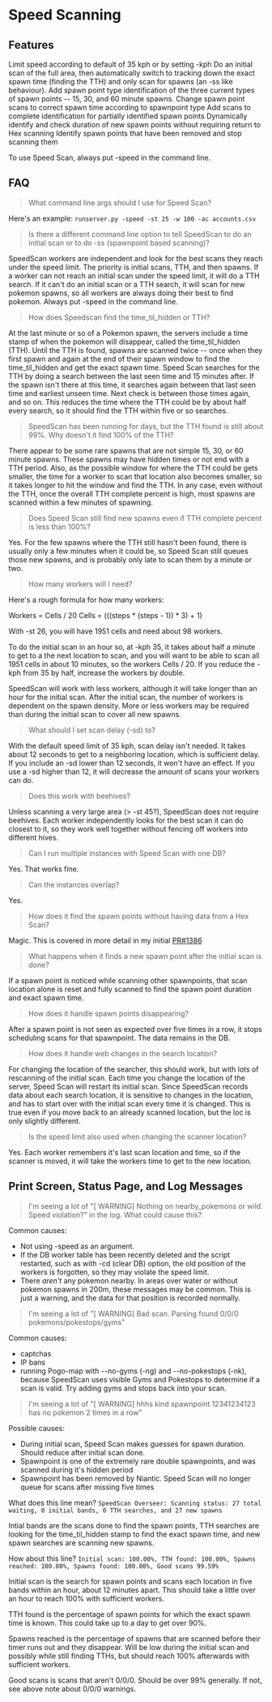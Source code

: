 # Speed Scanning

## Features

Limit speed according to default of 35 kph or by setting -kph
Do an initial scan of the full area, then automatically switch to tracking down the exact spawn time (finding the TTH) and only scan for spawns (an -ss like behaviour).
Add spawn point type identification of the three current types of spawn points -- 15, 30, and 60 minute spawns.
Change spawn point scans to correct spawn time according to spawnpoint type
Add scans to complete identification for partially identified spawn points
Dynamically identify and check duration of new spawn points without requiring return to Hex scanning
Identify spawn points that have been removed and stop scanning them

To use Speed Scan, always put -speed in the command line.

## FAQ

> What command line args should I use for Speed Scan?

Here's an example: `runserver.py -speed -st 25 -w 100 -ac accounts.csv`

> Is there a different command line option to tell SpeedScan to do an initial scan or to do -ss (spawnpoint based scanning)?

SpeedScan workers are independent and look for the best scans they reach under the speed limit. The priority is initial scans, TTH, and then spawns. If a worker can not reach an initial scan under the speed limit, it will do a TTH search. If it can't do an initial scan or a TTH search, it will scan for new pokemon spawns, so all workers are always doing their best to find pokemon. Always put -speed in the command line.

> How does Speedscan find the time_til_hidden or TTH?

At the last minute or so of a Pokemon spawn, the servers include a time stamp of when the pokemon will disappear, called the time_til_hidden (TTH). Until the TTH is found, spawns are scanned twice -- once when they first spawn and again at the end of their spawn window to find the time_til_hidden and get the exact spawn time. Speed Scan searches for the TTH by doing a search between the last seen time and 15 minutes after. If the spawn isn't there at this time, it searches again between that last seen time and earliest unseen time. Next check is between those times again, and so on. This reduces the time where the TTH could be by about half every search, so it should find the TTH within five or so searches.

> SpeedScan has been running for days, but the TTH found is still about 99%. Why doesn't it find 100% of the TTH?

There appear to be some rare spawns that are not simple 15, 30, or 60 minute spawns. These spawns may have hidden times or not end with a TTH period. Also, as the possible window for where the TTH could be gets smaller, the time for a worker to scan that location also becomes smaller, so it takes longer to hit the window and find the TTH. In any case, even without the TTH, once the overall TTH complete percent is high, most spawns are scanned within a few minutes of spawning.

> Does Speed Scan still find new spawns even if TTH complete percent is less than 100%?

Yes. For the few spawns where the TTH still hasn't been found, there is usually only a few minutes when it could be, so Speed Scan still queues those new spawns, and is probably only late to scan them by a minute or two.

>How many workers will I need?

Here's a rough formula for how many workers:

Workers = Cells / 20
Cells = (((steps * (steps - 1)) * 3) + 1)

With -st 26, you will have 1951 cells and need about 98 workers.

To do the initial scan in an hour so, at -kph 35, it takes about half a minute to get to a the next location to scan, and you will want to be able to scan all 1951 cells in about 10 minutes, so the workers Cells / 20. If you reduce the -kph from 35 by half, increase the workers by double.

SpeedScan will work with less workers, although it will take longer than an hour for the initial scan. After the initial scan, the number of workers is dependent on the spawn density. More or less workers may be required than during the initial scan to cover all new spawns.

> What should I set scan delay (-sd) to?

With the default speed limit of 35 kph, scan delay isn't needed. It takes about 12 seconds to get to a neighboring location, which is sufficient delay. If you include an -sd lower than 12 seconds, it won't have an effect. If you use a -sd higher than 12, it will decrease the amount of scans your workers can do.

> Does this work with beehives?

Unless scanning a very large area (> -st 45?), SpeedScan does not require beehives. Each worker independently looks for the best scan it can do closest to it, so they work well together without fencing off workers into different hives.

> Can I run multiple instances with Speed Scan with one DB?

Yes. That works fine.

> Can the instances overlap?

Yes.

> How does it find the spawn points without having data from a Hex Scan?

Magic. This is covered in more detail in my initial [PR#1386](https://github.com/PokemonGoMap/PokemonGo-Map/pull/1386)

> What happens when it finds a new spawn point after the initial scan is done?

If a spawn point is noticed while scanning other spawnpoints, that scan location alone is reset and fully scanned to find the spawn point duration and exact spawn time.

> How does it handle spawn points disappearing?

After a spawn point is not seen as expected over five times in a row, it stops scheduling scans for that spawnpoint. The data remains in the DB.

> How does it handle web changes in the search location?

For changing the location of the searcher, this should work, but with lots of rescanning of the initial scan. Each time you change the location of the server, Speed Scan will restart its initial scan. Since SpeedScan records data about each search location, it is sensitive to changes in the location, and has to start over with the initial scan every time it is changed. This is true even if you move back to an already scanned location, but the loc is only slightly different.

> Is the speed limit also used when changing the scanner location?

Yes. Each worker remembers it's last scan location and time, so if the scanner is moved, it will take the workers  time to get to the new location.

## Print Screen, Status Page, and Log Messages

> I'm seeing a lot of "[ WARNING] Nothing on nearby_pokemons or wild. Speed violation?" in the log. What could cause this?

Common causes:
* Not using -speed as an argument.
* If the DB worker table has been recently deleted and the script restarted, such as with -cd (clear DB) option, the old position of the workers is forgotten, so they may violate the speed limit.
* There *aren't* any pokemon nearby. In areas over water or without pokemon spawns in 200m, these messages may be common. This is just a warning, and the data for that position is recorded normally.

> I'm seeing a lot of "[ WARNING] Bad scan. Parsing found 0/0/0 pokemons/pokestops/gyms"

Common causes:
* captchas
* IP bans
* running Pogo-map with --no-gyms (-ng) and --no-pokestops (-nk), because SpeedScan uses visible Gyms and Pokestops to determine if a scan is valid. Try adding gyms and stops back into your scan.

> I'm seeing a lot of "[ WARNING] hhhs kind spawnpoint 12341234123 has no pokemon 2 times in a row"

Possible causes:
* During initial scan, Speed Scan makes guesses for spawn duration. Should reduce after initial scan done.
* Spawnpoint is one of the extremely rare double spawnpoints, and was scanned during it's hidden period
* Spawnpoint has been removed by Niantic. Speed Scan will no longer queue for scans after missing five times 

What does this line mean? `SpeedScan Overseer: Scanning status: 27 total waiting, 0 initial bands, 0 TTH searches, and 27 new spawns`

Intial bands are the scans done to find the spawn points, TTH searches are looking for the time_til_hidden stamp to find the exact spawn time, and new spawn searches are scanning new spawns.

How about this line? `Initial scan: 100.00%, TTH found: 100.00%, Spawns reached: 100.00%, Spawns found: 100.00%, Good scans 99.59%`

Initial scan is the search for spawn points and scans each location in five bands within an hour, about 12 minutes apart. This should take a little over an hour to reach 100% with sufficient workers.

TTH found is the percentage of spawn points for which the exact spawn time is known. This could take up to a day to get over 90%.

Spawns reached is the percentage of spawns that are scanned before their timer runs out and they disappear. Will be low during the initial scan and possibly while still finding TTHs, but should reach 100% afterwards with sufficient workers.

Good scans is scans that aren't 0/0/0. Should be over 99% generally. If not, see above note about 0/0/0 warnings.

